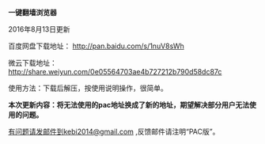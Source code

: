 **一键翻墙浏览器**

2016年8月13日更新

百度网盘下载地址： http://pan.baidu.com/s/1nuV8sWh

微云下载地址：http://share.weiyun.com/0e05564703ae4b727212b790d58dc87c

使用方法：下载后解压，按使用说明操作，很简单。

**本次更新内容：将无法使用的pac地址换成了新的地址，期望解决部分用户无法使用的问题。**




有问题请发邮件到kebi2014@gmail.com ,反馈邮件请注明“PAC版”。